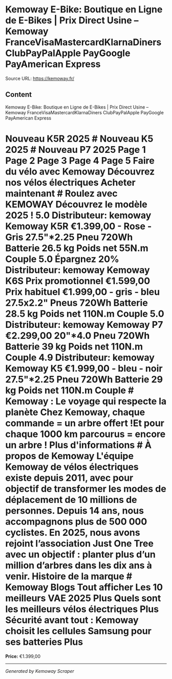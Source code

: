 # Kemoway E-Bike: Boutique en Ligne de E-Bikes | Prix Direct Usine – Kemoway FranceVisaMastercardKlarnaDiners ClubPayPalApple PayGoogle PayAmerican Express

Source URL: https://kemoway.fr/

## Content

Kemoway E-Bike: Boutique en Ligne de E-Bikes | Prix Direct Usine – Kemoway FranceVisaMastercardKlarnaDiners ClubPayPalApple PayGoogle PayAmerican Express

# Nouveau K5R 2025 # Nouveau K5 2025 # Nouveau P7 2025 Page 1 Page 2 Page 3 Page 4 Page 5 Faire du vélo avec Kemoway Découvrez nos vélos électriques Acheter maintenant # Roulez avec KEMOWAY Découvrez le modèle 2025 ! 5.0 Distributeur: kemoway Kemoway K5R €1.399,00 - Rose - Gris 27.5"*2.25 Pneu 720Wh Batterie 26.5 kg Poids net 55N.m Couple 5.0 Épargnez 20% Distributeur: kemoway Kemoway K6S Prix promotionnel €1.599,00 Prix habituel €1.999,00 - gris - bleu 27.5x2.2" Pneus 720Wh Batterie 28.5 kg Poids net 110N.m Couple 5.0 Distributeur: kemoway Kemoway P7 €2.299,00 20"*4.0 Pneu 720Wh Batterie 39 kg Poids net 110N.m Couple 4.9 Distributeur: kemoway Kemoway K5 €1.999,00 - bleu - noir 27.5"*2.25 Pneu 720Wh Batterie 29 kg Poids net 110N.m Couple # Kemoway : Le voyage qui respecte la planète Chez Kemoway, chaque commande = un arbre offert !Et pour chaque 1000 km parcourus = encore un arbre ! Plus d'informations # À propos de Kemoway L'équipe Kemoway de vélos électriques existe depuis 2011, avec pour objectif de transformer les modes de déplacement de 10 millions de personnes. Depuis 14 ans, nous accompagnons plus de 500 000 cyclistes. En 2025, nous avons rejoint l’association Just One Tree avec un objectif : planter plus d’un million d’arbres dans les dix ans à venir. Histoire de la marque <link href="//kemoway.fr/cdn/shop/t/3/assets/blog.css?v=58748593247789694781733928128" rel="stylesheet" type="text/css" media="all" /> # Kemoway Blogs Tout afficher Les 10 meilleurs VAE 2025 Plus Quels sont les meilleurs vélos électriques Plus Sécurité avant tout : Kemoway choisit les cellules Samsung pour ses batteries Plus

**Price:** €1.399,00

---
*Generated by Kemoway Scraper*
